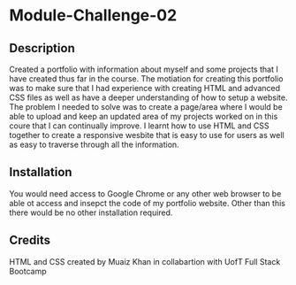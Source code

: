 # Module-Challenge-02

## Description

Created a portfolio with information about myself and some projects that I have created thus far in the course.
The motiation for creating this portfolio was to make sure that I had experience with creating HTML and advanced CSS files as well as have a deeper understanding of how to setup a website. The problem I needed to solve was to create a page/area where I would be able to upload and keep an updated area of my projects worked on in this coure that I can continually improve. I learnt how to use HTML and CSS together to create a responsive wesbite that is easy to use for users as well as easy to traverse through all the information. 

## Installation
You would need access to Google Chrome or any other web browser to be able ot access and insepct the code of my portfolio website. Other than this there would be no other installation required.

## Credits

HTML and CSS created by Muaiz Khan in collabartion with UofT Full Stack Bootcamp 


